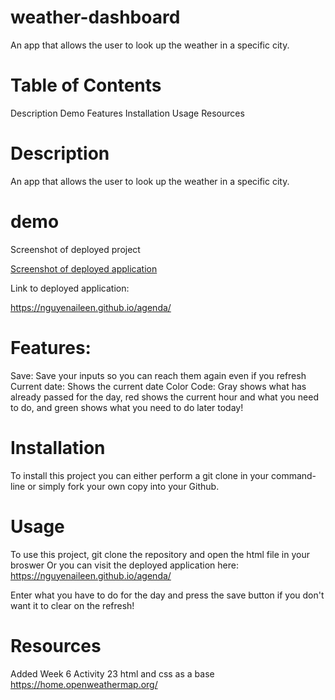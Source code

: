 # weather-dashboard

An app that allows the user to look up the weather in a specific city.

# Table of Contents

Description
Demo
Features
Installation
Usage
Resources

# Description

An app that allows the user to look up the weather in a specific city.

# demo

Screenshot of deployed project

[Screenshot of deployed application](Assets/Screenshot.png)

Link to deployed application:

https://nguyenaileen.github.io/agenda/

# Features:

Save: Save your inputs so you can reach them again even if you refresh
Current date: Shows the current date
Color Code: Gray shows what has already passed for the day, red shows the current hour and what you need to do, and green shows what you need to do later today!

# Installation

To install this project you can either perform a git clone in your command-line or simply fork your own copy into your Github.

# Usage

To use this project, git clone the repository and open the html file in your broswer
Or you can visit the deployed application here: https://nguyenaileen.github.io/agenda/

Enter what you have to do for the day and press the save button if you don't want it to clear on the refresh!

# Resources

Added Week 6 Activity 23 html and css as a base
https://home.openweathermap.org/
